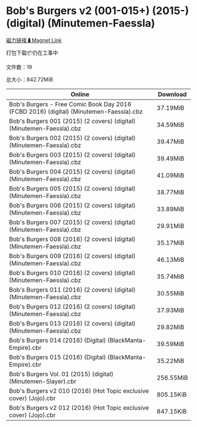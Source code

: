 # Bob's Burgers v2 (001-015+) (2015-) (digital) (Minutemen-Faessla)

[磁力链接⬇Magnet Link](magnet:?xt=urn:btih:79c6aa8d1aa002e939e4a96b45e437e98a575976&dn=Bob%27s%20Burgers%20v2%20%28001-015%2B%29%20%282015-%29%20%28digital%29%20%28Minutemen-Faessla%29)

打包下载📦仍在工事中

文件数：19

总大小：842.72MiB

Online | Download
--- | ---
Bob's Burgers - Free Comic Book Day 2016 (FCBD 2016) (digital) (Minutemen-Faessla).cbz | 37.19MiB
Bob's Burgers 001 (2015) (2 covers) (digital) (Minutemen-Faessla).cbz | 34.59MiB
Bob's Burgers 002 (2015) (2 covers) (digital) (Minutemen-Faessla).cbz | 39.47MiB
Bob's Burgers 003 (2015) (2 covers) (digital) (Minutemen-Faessla).cbz | 39.49MiB
Bob's Burgers 004 (2015) (2 covers) (digital) (Minutemen-Faessla).cbz | 41.09MiB
Bob's Burgers 005 (2015) (2 covers) (digital) (Minutemen-Faessla).cbz | 38.77MiB
Bob's Burgers 006 (2015) (2 covers) (digital) (Minutemen-Faessla).cbz | 33.89MiB
Bob's Burgers 007 (2015) (2 covers) (digital) (Minutemen-Faessla).cbz | 29.91MiB
Bob's Burgers 008 (2016) (2 covers) (digital) (Minutemen-Faessla).cbz | 35.17MiB
Bob's Burgers 009 (2016) (2 covers) (digital) (Minutemen-Faessla).cbz | 46.13MiB
Bob's Burgers 010 (2016) (2 covers) (digital) (Minutemen-Faessla).cbz | 35.74MiB
Bob's Burgers 011 (2016) (2 covers) (digital) (Minutemen-Faessla).cbz | 30.55MiB
Bob's Burgers 012 (2016) (2 covers) (digital) (Minutemen-Faessla).cbz | 37.93MiB
Bob's Burgers 013 (2016) (2 covers) (digital) (Minutemen-Faessla).cbz | 29.82MiB
Bob's Burgers 014 (2016) (Digital) (BlackManta-Empire).cbr | 39.59MiB
Bob's Burgers 015 (2016) (Digital) (BlackManta-Empire).cbr | 35.22MiB
Bob's Burgers Vol. 01 (2015) (digital) (Minutemen-Slayer).cbr | 256.55MiB
Bob's Burgers v2 010 (2016) (Hot Topic exclusive cover) (Jojo).cbr | 805.15KiB
Bob's Burgers v2 012 (2016) (Hot Topic exclusive cover) (Jojo).cbr | 847.15KiB